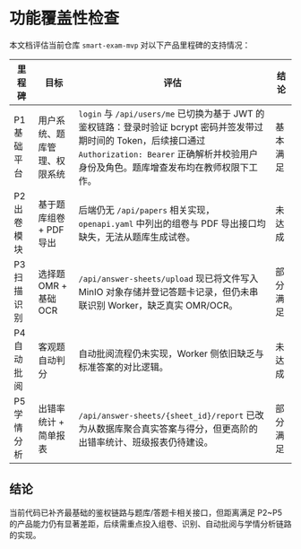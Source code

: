 # 功能覆盖性检查

本文档评估当前仓库 `smart-exam-mvp` 对以下产品里程碑的支持情况：

| 里程碑 | 目标 | 评估 | 结论 |
| --- | --- | --- | --- |
| P1 基础平台 | 用户系统、题库管理、权限系统 | `login` 与 `/api/users/me` 已切换为基于 JWT 的鉴权链路：登录时验证 bcrypt 密码并签发带过期时间的 Token，后续接口通过 `Authorization: Bearer` 正确解析并校验用户身份及角色。题库增查发布均在教师权限下工作。 | 基本满足 |
| P2 出卷模块 | 基于题库组卷 + PDF 导出 | 后端仍无 `/api/papers` 相关实现，`openapi.yaml` 中列出的组卷与 PDF 导出接口均缺失，无法从题库生成试卷。 | 未达成 |
| P3 扫描识别 | 选择题 OMR + 基础 OCR | `/api/answer-sheets/upload` 现已将文件写入 MinIO 对象存储并登记答题卡记录，但仍未串联识别 Worker，缺乏真实 OMR/OCR。 | 部分满足 |
| P4 自动批阅 | 客观题自动判分 | 自动批阅流程仍未实现，Worker 侧依旧缺乏与标准答案的对比逻辑。 | 未达成 |
| P5 学情分析 | 出错率统计 + 简单报表 | `/api/answer-sheets/{sheet_id}/report` 已改为从数据库聚合真实答案与得分，但更高阶的出错率统计、班级报表仍待建设。 | 部分满足 |

## 结论

当前代码已补齐最基础的鉴权链路与题库/答题卡相关接口，但距离满足 P2~P5 的产品能力仍有显著差距，后续需重点投入组卷、识别、自动批阅与学情分析链路的实现。
